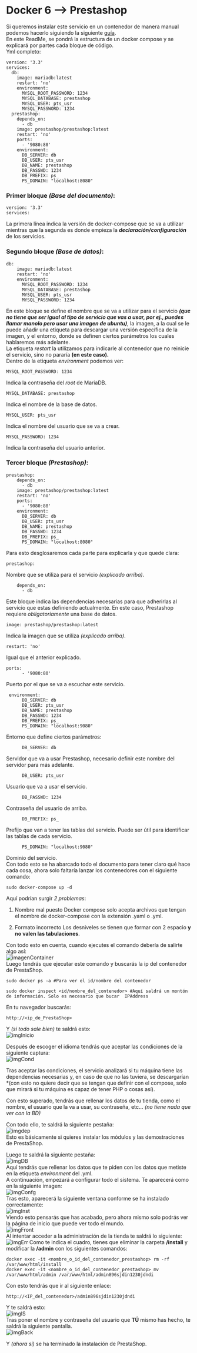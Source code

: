 # Docker 6 --> Prestashop

Si queremos instalar este servicio en un contenedor de manera manual podemos hacerlo siguiendo la siguiente [guía](https://hub.docker.com/r/prestashop/prestashop/).   
En este ReadMe, se pondrá la estructura de un docker compose y se explicará por partes cada bloque de código.  
Yml completo: 
```   
version: '3.3'   
services:   
  db:   
    image: mariadb:latest   
    restart: 'no'   
    environment:   
      MYSQL_ROOT_PASSWORD: 1234   
      MYSQL_DATABASE: prestashop   
      MYSQL_USER: pts_usr   
      MYSQL_PASSWORD: 1234   
  prestashop:   
    depends_on:   
      - db    
    image: prestashop/prestashop:latest   
    restart: 'no'   
    ports:   
      - '9080:80'   
    environment:   
      DB_SERVER: db   
      DB_USER: pts_usr   
      DB_NAME: prestashop   
      DB_PASSWD: 1234   
      DB_PREFIX: ps_   
      PS_DOMAIN: "localhost:8080"   
   ```

### Primer bloque *(Base del documento)*:  
```
version: '3.3'
services:
```
La primera línea indica la versión de docker-compose que se va a utilizar mientras que la segunda es donde empieza la ***declaración/configuración*** de los servicios.   

### Segundo bloque *(Base de datos)*:
```
db:       
    image: mariadb:latest     
    restart: 'no'   
    environment:     
      MYSQL_ROOT_PASSWORD: 1234     
      MYSQL_DATABASE: prestashop     
      MYSQL_USER: pts_usr     
      MYSQL_PASSWORD: 1234    
```

En este bloque se define el nombre que se va a utilizar para el servicio ***(que no tiene que ser igual al tipo de servicio que vas a usar, por ej., puedes llamar manolo pero usar una imagen de ubuntu)***, la imagen, a la cual se le puede añadir una etiqueta para descargar una versión específica de la imagen, y el entorno, donde se definen ciertos parámetros los cuales hablaremos más adelante.  
La etiqueta *restart* la utilizamos para indicarle al contenedor que no reinicie el servicio, sino no pararía **(en este caso).**    
Dentro de la etiqueta *environment* podemos ver:

```
MYSQL_ROOT_PASSWORD: 1234     
```
Indica la contraseña del *root* de MariaDB.   
```
MYSQL_DATABASE: prestashop     
```
Indica el nombre de la base de datos.   
```
MYSQL_USER: pts_usr     
```
Indica el nombre del usuario que se va a crear.   
```
MYSQL_PASSWORD: 1234
```
Indica la contraseña del usuario anterior.  
    
### Tercer bloque *(Prestashop)*:    
```
prestashop:   
    depends_on:   
      - db    
    image: prestashop/prestashop:latest   
    restart: 'no'   
    ports:   
      - '9080:80'   
    environment:   
      DB_SERVER: db   
      DB_USER: pts_usr   
      DB_NAME: prestashop   
      DB_PASSWD: 1234   
      DB_PREFIX: ps_   
      PS_DOMAIN: "localhost:8080"   
   ```

Para esto desglosaremos cada parte para explicarla y que quede clara:    
```
prestashop:
```
Nombre que se utiliza para el servicio *(explicado arriba)*.    
```
    depends_on:   
      - db    
```
Este bloque indica las dependencias necesarias para que adherirlas al servicio que estas definiendo actualmente. En este caso, Prestashop requiere *obligatoriamente* una base de datos.   
```
image: prestashop/prestashop:latest   
```
Indica la imagen que se utiliza *(explicado arriba)*.   
```
restart: 'no'
```
Igual que el anterior explicado.   
```
ports:   
      - '9080:80'  
```
Puerto por el que se va a escuchar este servicio.   
```
 environment:   
      DB_SERVER: db   
      DB_USER: pts_usr   
      DB_NAME: prestashop   
      DB_PASSWD: 1234   
      DB_PREFIX: ps_   
      PS_DOMAIN: "localhost:9080"   
   ```

Entorno que define ciertos parámetros:  
```
      DB_SERVER: db
```
Servidor que va a usar Prestashop, necesario definir este nombre del servidor para más adelante.   
```
      DB_USER: pts_usr
```
Usuario que va a usar el servicio.  
```
      DB_PASSWD: 1234   
```
Contraseña del usuario de arriba.   
```
      DB_PREFIX: ps_   
```
Prefijo que van a tener las tablas del servicio. Puede ser útil para identificar las tablas de cada servicio.   
```
      PS_DOMAIN: "localhost:9080"   
```
Dominio del servicio.   
Con todo esto se ha abarcado todo el documento para tener claro qué hace cada cosa, ahora solo faltaría lanzar los contenedores con el siguiente comando:
```
sudo docker-compose up -d
```
Aquí podrían surgir *2 problemas*:
 1. Nombre mal puesto
    Docker compose solo acepta archivos que tengan el nombre de docker-compose con la extensión .yaml o .yml.   
 
 2. Formato incorrecto
    Los desniveles se tienen que formar con 2 espacio **y no valen las tabulaciones**.

Con todo esto en cuenta, cuando ejecutes el comando debería de salirte algo así:   
![imagenContainer](https://github.com/YoelGarciaLago/dockerEJ6/blob/master/imagenes/Captura%20de%20pantalla%20de%202024-10-29%2020-39-03.png?raw=true)  
Luego tendrás que ejecutar este comando y buscarás la ip del contenedor de PrestaShop.   
```
sudo docker ps -a #Para ver el id/nombre del contenedor   
```
```
sudo docker inspect <id/nombre_del_contenedor> #Aquí saldrá un montón de información. Solo es necesario que bucar  IPAddress    
```

En tu navegador buscarás:
```
http://<ip_de_PrestaShop>
```
Y *(si todo sale bien)* te saldrá esto:  
![imgInicio](https://github.com/YoelGarciaLago/dockerEJ6/blob/master/imagenes/Captura%20de%20pantalla%20de%202024-10-29%2018-55-58.png?raw=true)    

Después de escoger el idioma tendrás que aceptar las condiciones de la siguiente captura:  
![imgCond](https://github.com/YoelGarciaLago/dockerEJ6/blob/master/imagenes/Captura%20de%20pantalla%20de%202024-10-29%2018-56-19.png?raw=true)

Tras aceptar las condiciones, el servicio analizará si tu máquina tiene las dependencias necesarias y, en caso de que no las tuviera, se descargarían *(con esto no quiere decir que se tengan que definir con el compose, solo que mirará si tu máquina es capaz de tener PHP o cosas así).   

Con esto superado, tendrás que rellenar los datos de tu tienda, como el nombre, el usuario que la va a usar, su contraseña, etc... *(no tiene nada que ver con la BD)*

Con todo ello, te saldrá la siguiente pestaña:   
![imgdep](https://github.com/YoelGarciaLago/dockerEJ6/blob/master/imagenes/Captura%20de%20pantalla%20de%202024-10-29%2018-57-37.png?raw=true)   
Esto es básicamente si quieres instalar los módulos y las demostraciones de PrestaShop.   

Luego te saldrá la siguiente pestaña:   
![imgDB](https://github.com/YoelGarciaLago/dockerEJ6/blob/master/imagenes/380812119-a0cf58d3-eccf-4bff-a943-92c13b01ca77.png?raw=true)   
Aquí tendrás que rellenar los datos que te piden con los datos que metiste en la etiqueta *environment* del .yml.  
A continuación, empezará a configurar todo el sistema. Te aparecerá como en la siguiente imagen:  
![imgConfg](https://github.com/YoelGarciaLago/dockerEJ6/blob/master/imagenes/Captura%20de%20pantalla%20de%202024-10-29%2019-37-41.png?raw=true)   
Tras esto, aparecerá la siguiente ventana conforme se ha instalado correctamente:  
![imgInst](https://github.com/YoelGarciaLago/dockerEJ6/blob/master/imagenes/Captura%20de%20pantalla%20de%202024-10-29%2019-43-59.png?raw=true)   
Viendo esto pensarás que has acabado, pero ahora mismo solo podrás ver la página de inicio que puede ver todo el mundo.  
![imgFront](https://github.com/YoelGarciaLago/dockerEJ6/blob/master/imagenes/Captura%20de%20pantalla%20de%202024-10-29%2021-07-01.png?raw=true)   
Al intentar acceder a la administración de la tienda te saldrá lo siguiente:   
![imgErr](https://github.com/YoelGarciaLago/dockerEJ6/blob/master/imagenes/Captura%20de%20pantalla%20de%202024-10-29%2019-46-52.png?raw=true)
Como te indica el cuadro, tienes que eliminar la carpeta **/install** y modificar la **/admin** con los siguientes comandos:
```
docker exec -it <nombre_o_id_del_contenedor_prestashop> rm -rf /var/www/html/install
docker exec -it <nombre_o_id_del_contenedor_prestashop> mv /var/www/html/admin /var/www/html/admin896sjdin1230jdndi
```
Con esto tendrás que ir al siguiente enlace:   
```
http://<IP_del_contenedor>/admin896sjdin1230jdndi
```
Y te saldrá esto:   
![imgIS](https://github.com/YoelGarciaLago/dockerEJ6/blob/master/imagenes/Captura%20de%20pantalla%20de%202024-10-29%2019-49-04.png?raw=true)   
Tras poner el nombre y contraseña del usuario que **TÚ** mismo has hecho, te saldrá la siguiente pantalla.   
![imgBack](https://github.com/YoelGarciaLago/dockerEJ6/blob/master/imagenes/Captura%20de%20pantalla%20de%202024-10-29%2019-49-12.png?raw=true)   

Y *(ahora sí)* se ha terminado la instalación de PrestaShop.  

